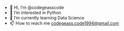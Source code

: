 - 👋 Hi, I’m @codegeasscode
- 👀 I’m interested in Python
- 🌱 I’m currently learning Data Science
- 📫 How to reach me codegeass.code1994@gmail.com
